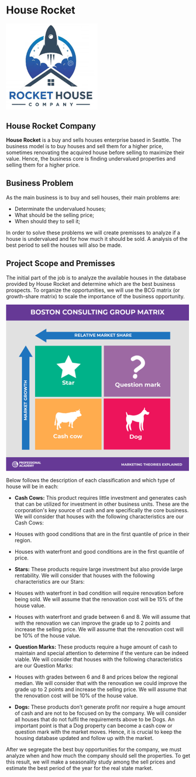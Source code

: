 # House Rocket

<img src = "small logo.jpg" alt="Drawing" style="width: 250px;"/>

## House Rocket Company

**House Rocket** is a buy and sells houses enterprise based in Seattle. The business model is to buy houses and sell them for a higher price, sometimes renovating the acquired house before selling to maximize their value. Hence, the business core is finding undervalued properties and selling them for a higher price. 

## Business Problem

As the main business is to buy and sell houses, their main problems are: 

* Determinate the undervalued houses;
* What should be the selling price; 
* When should they to sell it;

In order to solve these problems we will create premisses to analyze if a house is undervalued and for how much it should be sold. A analysis of the best period to sell the houses will also be made. 

## Project Scope and Premisses

The initial part of the job is to analyze the available houses in the database provided by House Rocket and determine which are the best business prospects. To organize the opportunities, we will use the BCG matrix (or growth-share matrix) to scale the importance of the business opportunity. 

<img src = 'BCG Matrix.png' style = 'width: 500px;'/>

Below follows the description of each classification and which type of house will be in each:  

* **Cash Cows:** This product requires little investment and generates cash that can be utilized for investment in other business units. These are the corporation's key source of cash and are specifically the core business. We will consider that houses with the following characteristics are our Cash Cows: 
 * Houses with good conditions that are in the first quantile of price in their region.
 * Houses with waterfront and good conditions are in the first quantile of price.
 
* **Stars:**  These products require large investment but also provide large rentability. We will consider that houses with the following characteristics are our Stars:
 * Houses with waterfront in bad condition will require renovation before being sold. We will assume that the renovation cost will be 15% of the house value.
 * Houses with waterfront and grade between 6 and 8. We will assume that with the renovation we can improve the grade up to 2 points and increase the selling price. We will assume that the renovation cost will be 10% of the house value.

* **Question Marks:** These products require a huge amount of cash to maintain and special attention to determine if the venture can be indeed viable. We will consider that houses with the following characteristics are our Question Marks:
 * Houses with grades between 6 and 8 and prices below the regional median. We will consider that with the renovation we could improve the grade up to 2 points and increase the selling price. We will assume that the renovation cost will be 10% of the house value.

* **Dogs:** These products don’t generate profit nor require a huge amount of cash and are not to be focused on by the company. We will consider all houses that do not fulfil the requirements above to be Dogs. An important point is that a Dog property can become a cash cow or question mark with the market moves. Hence, it is crucial to keep the housing database updated and follow up with the market.

After we segregate the best buy opportunities for the company, we must analyze when and how much the company should sell the properties. To get this result, we will make a seasonality study among the sell prices and estimate the best period of the year for the real state market.  
